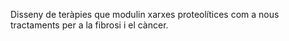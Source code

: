 Disseny de teràpies que modulin xarxes proteolítices com a nous tractaments per a la fibrosi i el càncer.
